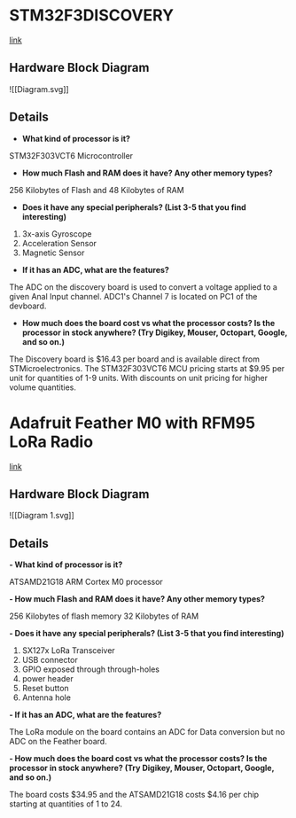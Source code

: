 
# STM32F3DISCOVERY
[link](https://www.st.com/en/evaluation-tools/stm32f3discovery.html#documentation)

## Hardware Block Diagram 


![[Diagram.svg]]

<div style="page-break-after: always;"></div>

## Details 

- **What kind of processor is it?**

STM32F303VCT6 Microcontroller 

- **How much Flash and RAM does it have? Any other memory types?**

256 Kilobytes of Flash and 48 Kilobytes of RAM

- **Does it have any special peripherals? (List 3-5 that you find interesting)**

1. 3x-axis Gyroscope
2. Acceleration Sensor 
3. Magnetic Sensor

- **If it has an ADC, what are the features?**

The ADC on the discovery board is used to convert a voltage applied to a given Anal Input channel. ADC1's Channel 7 is located on PC1 of the devboard.

- **How much does the board cost vs what the processor costs? Is the processor in stock anywhere? (Try Digikey, Mouser, Octopart, Google, and so on.)**

The Discovery board is  $16.43 per board and is available direct from STMicroelectronics. 
The STM32F303VCT6 MCU pricing starts at $9.95 per unit for quantities of 1-9 units. With discounts on unit pricing for higher volume quantities. 

<div style="page-break-after: always;"></div>

# Adafruit Feather M0 with RFM95 LoRa Radio

[link](https://www.adafruit.com/product/3178)

## Hardware Block Diagram

![[Diagram 1.svg]]
<div style="page-break-after: always;"></div>

## Details 

**- What kind of processor is it?**

ATSAMD21G18 ARM Cortex M0 processor

**- How much Flash and RAM does it have? Any other memory types?**

256 Kilobytes of flash memory 
32 Kilobytes of RAM

**- Does it have any special peripherals? (List 3-5 that you find interesting)**

1. SX127x  LoRa Transceiver  
2. USB connector
3. GPIO exposed through through-holes 
4. power header
5. Reset button
6. Antenna hole 

**- If it has an ADC, what are the features?**

The LoRa module on the board contains an ADC for Data conversion but no ADC on the Feather board. 


**- How much does the board cost vs what the processor costs? Is the processor in stock anywhere? (Try Digikey, Mouser, Octopart, Google, and so on.)**

The board costs  $34.95  and the ATSAMD21G18 costs $4.16 per chip starting at quantities of 1 to 24.  
